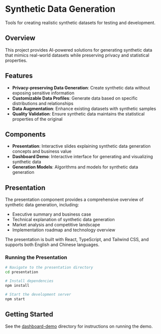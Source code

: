 # Synthetic Data Generation

Tools for creating realistic synthetic datasets for testing and development.

## Overview

This project provides AI-powered solutions for generating synthetic data that mimics real-world datasets while preserving privacy and statistical properties.

## Features

- **Privacy-preserving Data Generation**: Create synthetic data without exposing sensitive information
- **Customizable Data Profiles**: Generate data based on specific distributions and relationships
- **Data Augmentation**: Enhance existing datasets with synthetic samples
- **Quality Validation**: Ensure synthetic data maintains the statistical properties of the original

## Components

- **Presentation**: Interactive slides explaining synthetic data generation concepts and business value
- **Dashboard Demo**: Interactive interface for generating and visualizing synthetic data
- **Generation Models**: Algorithms and models for synthetic data generation

## Presentation

The presentation component provides a comprehensive overview of synthetic data generation, including:

- Executive summary and business case
- Technical explanation of synthetic data generation
- Market analysis and competitive landscape
- Implementation roadmap and technology overview

The presentation is built with React, TypeScript, and Tailwind CSS, and supports both English and Chinese languages.

### Running the Presentation

```bash
# Navigate to the presentation directory
cd presentation

# Install dependencies
npm install

# Start the development server
npm start
```

## Getting Started

See the [dashboard-demo](./dashboard-demo) directory for instructions on running the demo.